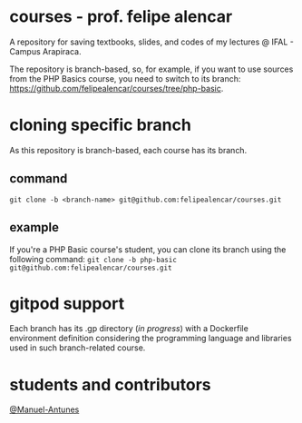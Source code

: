 # courses - prof. felipe alencar
A repository for saving textbooks, slides, and codes of my lectures @ IFAL - Campus Arapiraca.

The repository is branch-based, so, for example, if you want to use sources from the PHP Basics course, you need to switch to its branch:
https://github.com/felipealencar/courses/tree/php-basic.

# cloning specific branch
As this repository is branch-based, each course has its branch. 

## command
```git clone -b <branch-name> git@github.com:felipealencar/courses.git```
  
## example
If you're a PHP Basic course's student, you can clone its branch using the following command:
```git clone -b php-basic git@github.com:felipealencar/courses.git```
  
# gitpod support
Each branch has its .gp directory (_in progress_) with a Dockerfile environment definition considering the programming language and libraries used in such branch-related course.

# students and contributors
[@Manuel-Antunes](https://github.com/Manuel-Antunes) 
